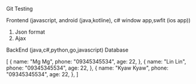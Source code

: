 Git Testing

Frontend (javascript, android (java,kotline), c# window app,swfit (ios app))

1. Json format
2. Ajax

BackEnd (java,c#,python,go,javascript)
Database

[
{
name: "Mg Mg",
phone: "09345345534",
age: 22,
},
{
name: "Lin Lin",
phone: "09345345534",
age: 22,
},
{
name: "Kyaw Kyaw",
phone: "09345345534",
age: 22,
},
]
